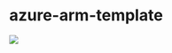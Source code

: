 # azure-arm-template

<a href="https://portal.azure.com/#create/Microsoft.Template/uri/https%3A%2F%2Fraw.githubusercontent.com%2Fmevingmonson%2Fazure-arm-template%2Fmain%2Ftestcase%2Fazuredeploy.json" target="_blank">
  <img src="https://aka.ms/deploytoazurebutton"/>
</a>
